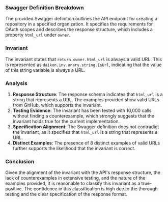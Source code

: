 ### Swagger Definition Breakdown
The provided Swagger definition outlines the API endpoint for creating a repository in a specified organization. It specifies the requirements for OAuth scopes and describes the response structure, which includes a property `html_url` under `owner`.

### Invariant
The invariant states that `return.owner.html_url` is always a valid URL. This is represented as `daikon.inv.unary.string.IsUrl`, indicating that the value of this string variable is always a URL.

### Analysis
1. **Response Structure**: The response schema indicates that `html_url` is a string that represents a URL. The examples provided show valid URLs from GitHub, which supports the invariant.
2. **Testing Evidence**: The invariant has been tested with 10,000 calls without finding a counterexample, which strongly suggests that the invariant holds true for the current implementation.
3. **Specification Alignment**: The Swagger definition does not contradict the invariant, as it specifies that `html_url` is a string that represents a URL.
4. **Distinct Examples**: The presence of 8 distinct examples of valid URLs further supports the likelihood that the invariant is correct.

### Conclusion
Given the alignment of the invariant with the API's response structure, the lack of counterexamples in extensive testing, and the nature of the examples provided, it is reasonable to classify this invariant as a true-positive. The confidence in this classification is high due to the thorough testing and the clear specification of the response format.
